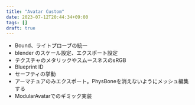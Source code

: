 ```yaml
---
title: "Avatar Custom"
date: 2023-07-12T20:44:34+09:00
tags: []
draft: true
---
```


* Bound、ライトプローブの統一
* blender のスケール設定、エクスポート設定
* テクスチャのメタリックやスムースネスのsRGB
* Blueprint ID
* セーフティの挙動
* アーマチュアのみエクスポート。PhysBoneを消えないようにメッシュ編集する
* ModularAvatarでのギミック実装